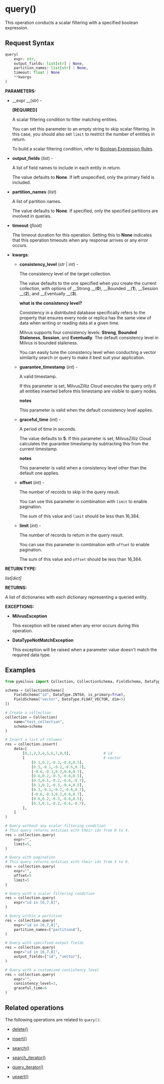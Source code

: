 # query()

This operation conducts a scalar filtering with a specified boolean expression.

## Request Syntax

```python
query(
    expr: str, 
    output_fields: list[str] | None, 
    partition_names: list[str] | None, 
    timeout: float | None
    **kwargs
)
```

__PARAMETERS:__

- __expr __(_str_) -

    __[REQUIRED]__

    A scalar filtering condition to filter matching entities. 

    You can set this parameter to an empty string to skip scalar filtering. In this case, you should also set `limit` to restrict the number of entities in return.

    To build a scalar filtering condition, refer to [Boolean Expression Rules](https://milvus.io/docs/boolean.md). 

- __output_fields__ (_list_) -

    A list of field names to include in each entity in return.

    The value defaults to __None__. If left unspecified, only the primary field is included.

- __partition_names__ (_list_)

    A list of partition names.

    The value defaults to __None__. If specified, only the specified partitions are involved in queries.

- __timeout__ (_float_)  

    The timeout duration for this operation. Setting this to __None__ indicates that this operation timeouts when any response arrives or any error occurs.

- __kwargs__: 

    - __consistency_level__ (_str_ | _int_) -

        The consistency level of the target collection.

        The value defaults to the one specified when you create the current collection, with options of __Strong __(__0__), __Bounded __(__1__), __Session __(__2__), and __Eventually __(__3__).

        <div class="admonition note">

        <p><b>what is the consistency level?</b></p>

        <p>Consistency in a distributed database specifically refers to the property that ensures every node or replica has the same view of data when writing or reading data at a given time.</p>
        <p>Milvus supports four consistency levels: <strong>Strong</strong>, <strong>Bounded Staleness</strong>, <strong>Session</strong>, and <strong>Eventually</strong>. The default consistency level in Milvus is bounded staleness.</p>
        <p>You can easily tune the consistency level when conducting a vector similarity search or query to make it best suit your application.</p>

        </div>

    - __guarantee_timestamp__ (_int_) -

        A valid timestamp. 

        If this parameter is set, MilvusZilliz Cloud executes the query only if all entities inserted before this timestamp are visible to query nodes. 

        <div class="admonition note">

        <p><b>notes</b></p>

        <p>This parameter is valid when the default consistency level applies.</p>

        </div>

    - __graceful_time__ (_int_) -

        A period of time in seconds.

        The value defaults to __5__. If this parameter is set, MilvusZilliz Cloud calculates the guarantee timestamp by subtracting this from the current timestamp.

        <div class="admonition note">

        <p><b>notes</b></p>

        <p>This parameter is valid when a consistency level other than the default one applies.</p>

        </div>

    - __offset__ (_int_) -

        The number of records to skip in the query result. 

        You can use this parameter in combination with `limit` to enable pagination.

        The sum of this value and `limit` should be less than 16,384. 

    - __limit__ (_int_) -

        The number of records to return in the query result.

        You can use this parameter in combination with `offset` to enable pagination.

        The sum of this value and `offset` should be less than 16,384. 

__RETURN TYPE:__

_list[dict]_

__RETURNS:__

A list of dictionaries with each dictionary representing a queried entity.

__EXCEPTIONS:__

- __MilvusException__

    This exception will be raised when any error occurs during this operation.

- __DataTypeNotMatchException__

    This exception will be raised when a parameter value doesn't match the required data type.

## Examples

```python
from pymilvus import Collection, CollectionSchema, FieldSchema, DataType

schema = CollectionSchema([
    FieldSchema("id", DataType.INT64, is_primary=True),
    FieldSchema("vector", DataType.FLOAT_VECTOR, dim=5)
])

# Create a collection
collection = Collection(
    name="test_collection",
    schema=schema
)

# Insert a list of columns
res = collection.insert(
    data=[
        [0,1,2,3,4,5,6,7,8,9],               # id
        [                                    # vector
            [0.1,0.2,-0.3,-0.4,0.5],
            [0.3,-0.1,-0.2,-0.6,0.7],
            [-0.6,-0.3,0.2,0.8,0.7],
            [0.6,0.2,-0.3,-0.8,0.5],
            [0.3,0.1,-0.2,-0.6,-0.7],
            [0.1,0.2,-0.3,-0.4,0.5],
            [0.3,-0.1,-0.2,-0.6,0.7],
            [-0.6,-0.3,0.2,0.8,0.7],
            [0.6,0.2,-0.3,-0.8,0.5],
            [0.3,0.1,-0.2,-0.6,-0.7],
        ],
    ]
)

# Query without any scalar filtering condition
# This query returns entities with their ids from 0 to 4.
res = collection.query(
    expr="",
    limit=5,
) 

# Query with pagination
# This query returns entities with their ids from 5 to 9.
res = collection.query(
    expr="",
    offset=5
    limit=5
)

# Query with a scalar filtering condition
res = collection.query(
    expr="id in [6,7,8]",
)

# Query within a partition
res = collection.query(
    expr="id in [6,7,8]",
    partition_names=["partitionA"],
)

# Query with specified output fields
res = collection.query(
    expr="id in [6,7,8]",
    output_fields=["id", "vector"],
)

# Query with a customized consistency level
res = collection.query(
    expr="",
    consistency_level=3,
    graceful_time=6
)
```

## Related operations

The following operations are related to `query()`:

- [delete()](./delete.md)

- [insert()](./insert.md)

- [search()](./search.md)

- [search_iterator()](./search_iterator.md)

- [query_iterator()](./query_iterator.md)

- [upsert()](./upsert.md)

